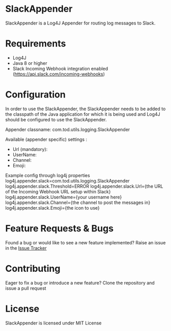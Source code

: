 # SlackAppender
SlackAppender is a Log4J Appender for routing log messages to Slack. 

# Requirements
- Log4J
- Java 8 or higher
- Slack Incoming Webhook integration enabled (https://api.slack.com/incoming-webhooks)

# Configuration
In order to use the SlackAppender, the SlackAppender needs to be added to the classpath of the Java application for which it is being used and Log4J should be configured to use the SlackAppender.

Appender classname: com.tod.utils.logging.SlackAppender

Available (appender specific) settings : 
- Url (mandatory): 
- UserName: 
- Channel: 
- Emoji: 

Example config through log4j properties
log4j.appender.slack=com.tod.utils.logging.SlackAppender
log4j.appender.slack.Threshold=ERROR
log4j.appender.slack.Url={the URL of the Incoming Webhook URL setup within Slack}
log4j.appender.slack.UserName={your username here}
log4j.appender.slack.Channel={the channel to post the messages in}
log4j.appender.slack.Emoji={the icon to use}

# Feature Requests & Bugs
Found a bug or would like to see a new feature implemented? Raise an issue in the [Issue Tracker](https://github.com/TheOrangeDots/SlackAppender/issues)

# Contributing
Eager to fix a bug or introduce a new feature? Clone the repository and issue a pull request

# License
SlackAppender is licensed under MIT License